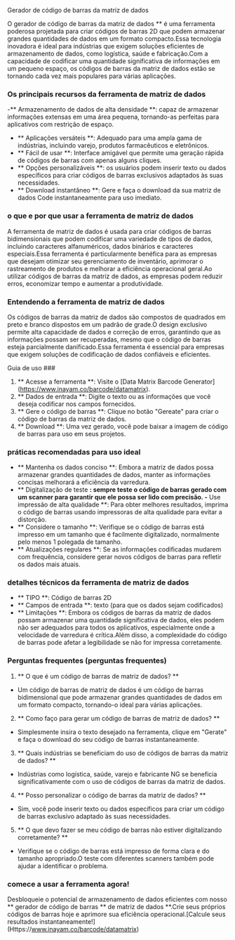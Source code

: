 Gerador de código de barras da matriz de dados

O gerador de código de barras da matriz de dados ** é uma ferramenta poderosa projetada para criar códigos de barras 2D que podem armazenar grandes quantidades de dados em um formato compacto.Essa tecnologia inovadora é ideal para indústrias que exigem soluções eficientes de armazenamento de dados, como logística, saúde e fabricação.Com a capacidade de codificar uma quantidade significativa de informações em um pequeno espaço, os códigos de barras da matriz de dados estão se tornando cada vez mais populares para várias aplicações.

### Os principais recursos da ferramenta de matriz de dados

-** Armazenamento de dados de alta densidade **: capaz de armazenar informações extensas em uma área pequena, tornando-as perfeitas para aplicativos com restrição de espaço.
- ** Aplicações versáteis **: Adequado para uma ampla gama de indústrias, incluindo varejo, produtos farmacêuticos e eletrônicos.
- ** Fácil de usar **: Interface amigável que permite uma geração rápida de códigos de barras com apenas alguns cliques.
- ** Opções personalizáveis ​​**: os usuários podem inserir texto ou dados específicos para criar códigos de barras exclusivos adaptados às suas necessidades.
- ** Download instantâneo **: Gere e faça o download da sua matriz de dados Code instantaneamente para uso imediato.

### o que e por que usar a ferramenta de matriz de dados

A ferramenta de matriz de dados é usada para criar códigos de barras bidimensionais que podem codificar uma variedade de tipos de dados, incluindo caracteres alfanuméricos, dados binários e caracteres especiais.Essa ferramenta é particularmente benéfica para as empresas que desejam otimizar seu gerenciamento de inventário, aprimorar o rastreamento de produtos e melhorar a eficiência operacional geral.Ao utilizar códigos de barras da matriz de dados, as empresas podem reduzir erros, economizar tempo e aumentar a produtividade.

### Entendendo a ferramenta de matriz de dados

Os códigos de barras da matriz de dados são compostos de quadrados em preto e branco dispostos em um padrão de grade.O design exclusivo permite alta capacidade de dados e correção de erros, garantindo que as informações possam ser recuperadas, mesmo que o código de barras esteja parcialmente danificado.Essa ferramenta é essencial para empresas que exigem soluções de codificação de dados confiáveis ​​e eficientes.

Guia de uso ###

1. ** Acesse a ferramenta **: Visite o [Data Matrix Barcode Generator] (https://www.inayam.co/barcode/datamatrix).
2. ** Dados de entrada **: Digite o texto ou as informações que você deseja codificar nos campos fornecidos.
3. ** Gere o código de barras **: Clique no botão "Gereate" para criar o código de barras da matriz de dados.
4. ** Download **: Uma vez gerado, você pode baixar a imagem de código de barras para uso em seus projetos.

### práticas recomendadas para uso ideal

- ** Mantenha os dados conciso **: Embora a matriz de dados possa armazenar grandes quantidades de dados, manter as informações concisas melhorará a eficiência da varredura.
- ** Digitalização de teste **: sempre teste o código de barras gerado com um scanner para garantir que ele possa ser lido com precisão.
-** Use impressão de alta qualidade **: Para obter melhores resultados, imprima o código de barras usando impressoras de alta qualidade para evitar a distorção.
- ** Considere o tamanho **: Verifique se o código de barras está impresso em um tamanho que é facilmente digitalizado, normalmente pelo menos 1 polegada de tamanho.
- ** Atualizações regulares **: Se as informações codificadas mudarem com frequência, considere gerar novos códigos de barras para refletir os dados mais atuais.

### detalhes técnicos da ferramenta de matriz de dados

- ** TIPO **: Código de barras 2D
- ** Campos de entrada **: texto (para que os dados sejam codificados)
- ** Limitações **: Embora os códigos de barras da matriz de dados possam armazenar uma quantidade significativa de dados, eles podem não ser adequados para todos os aplicativos, especialmente onde a velocidade de varredura é crítica.Além disso, a complexidade do código de barras pode afetar a legibilidade se não for impressa corretamente.

### Perguntas frequentes (perguntas frequentes)

1. ** O que é um código de barras de matriz de dados? **
- Um código de barras de matriz de dados é um código de barras bidimensional que pode armazenar grandes quantidades de dados em um formato compacto, tornando-o ideal para várias aplicações.

2. ** Como faço para gerar um código de barras de matriz de dados? **
- Simplesmente insira o texto desejado na ferramenta, clique em "Gerate" e faça o download do seu código de barras instantaneamente.

3. ** Quais indústrias se beneficiam do uso de códigos de barras da matriz de dados? **
- Indústrias como logística, saúde, varejo e fabricante NG se beneficia significativamente com o uso de códigos de barras da matriz de dados.

4. ** Posso personalizar o código de barras da matriz de dados? **
- Sim, você pode inserir texto ou dados específicos para criar um código de barras exclusivo adaptado às suas necessidades.

5. ** O que devo fazer se meu código de barras não estiver digitalizando corretamente? **
- Verifique se o código de barras está impresso de forma clara e do tamanho apropriado.O teste com diferentes scanners também pode ajudar a identificar o problema.

### comece a usar a ferramenta agora!

Desbloqueie o potencial de armazenamento de dados eficientes com nosso ** gerador de código de barras ** de matriz de dados **.Crie seus próprios códigos de barras hoje e aprimore sua eficiência operacional.[Calcule seus resultados instantaneamente!] (Https://www.inayam.co/barcode/datamatrix)